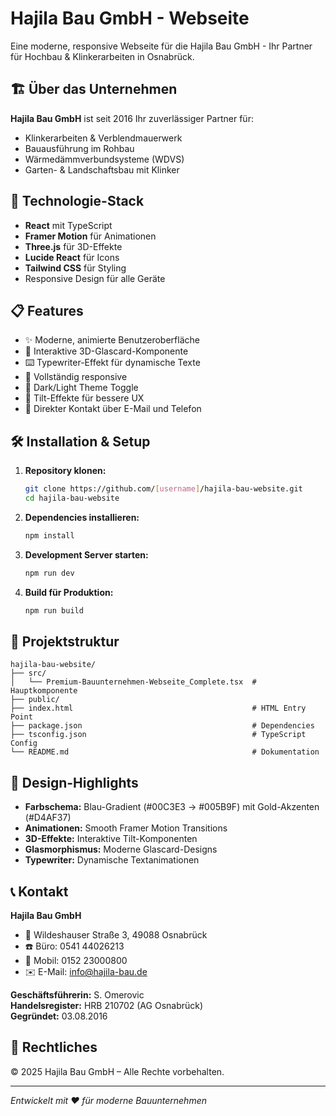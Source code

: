 # Hajila Bau GmbH - Webseite

Eine moderne, responsive Webseite für die Hajila Bau GmbH - Ihr Partner für Hochbau & Klinkerarbeiten in Osnabrück.

## 🏗️ Über das Unternehmen

**Hajila Bau GmbH** ist seit 2016 Ihr zuverlässiger Partner für:
- Klinkerarbeiten & Verblendmauerwerk
- Bauausführung im Rohbau
- Wärmedämmverbundsysteme (WDVS)
- Garten- & Landschaftsbau mit Klinker

## 🚀 Technologie-Stack

- **React** mit TypeScript
- **Framer Motion** für Animationen
- **Three.js** für 3D-Effekte
- **Lucide React** für Icons
- **Tailwind CSS** für Styling
- Responsive Design für alle Geräte

## 📋 Features

- ✨ Moderne, animierte Benutzeroberfläche
- 🎨 Interaktive 3D-Glascard-Komponente
- ⌨️ Typewriter-Effekt für dynamische Texte
- 📱 Vollständig responsive
- 🌙 Dark/Light Theme Toggle
- 🎯 Tilt-Effekte für bessere UX
- 📧 Direkter Kontakt über E-Mail und Telefon

## 🛠️ Installation & Setup

1. **Repository klonen:**
   ```bash
   git clone https://github.com/[username]/hajila-bau-website.git
   cd hajila-bau-website
   ```

2. **Dependencies installieren:**
   ```bash
   npm install
   ```

3. **Development Server starten:**
   ```bash
   npm run dev
   ```

4. **Build für Produktion:**
   ```bash
   npm run build
   ```

## 📁 Projektstruktur

```
hajila-bau-website/
├── src/
│   └── Premium-Bauunternehmen-Webseite_Complete.tsx  # Hauptkomponente
├── public/
├── index.html                                        # HTML Entry Point
├── package.json                                      # Dependencies
├── tsconfig.json                                     # TypeScript Config
└── README.md                                         # Dokumentation
```

## 🎨 Design-Highlights

- **Farbschema:** Blau-Gradient (#00C3E3 → #005B9F) mit Gold-Akzenten (#D4AF37)
- **Animationen:** Smooth Framer Motion Transitions
- **3D-Effekte:** Interaktive Tilt-Komponenten
- **Glasmorphismus:** Moderne Glascard-Designs
- **Typewriter:** Dynamische Textanimationen

## 📞 Kontakt

**Hajila Bau GmbH**
- 📍 Wildeshauser Straße 3, 49088 Osnabrück
- ☎️ Büro: 0541 44026213
- 📱 Mobil: 0152 23000800
- ✉️ E-Mail: info@hajila-bau.de

**Geschäftsführerin:** S. Omerovic  
**Handelsregister:** HRB 210702 (AG Osnabrück)  
**Gegründet:** 03.08.2016

## 📄 Rechtliches

© 2025 Hajila Bau GmbH – Alle Rechte vorbehalten.

---

*Entwickelt mit ❤️ für moderne Bauunternehmen*
